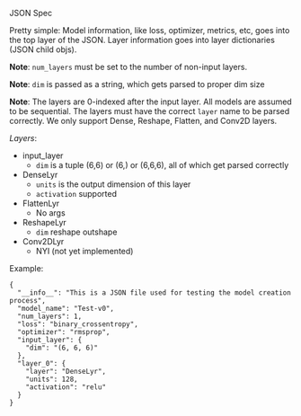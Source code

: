 JSON Spec

Pretty simple: Model information, like loss, optimizer, metrics,
etc, goes into the top layer of the JSON. Layer information goes
into layer dictionaries (JSON child objs). 

**Note**: `num_layers` must be set to the number of non-input layers.

**Note**: `dim` is passed as a string, which gets parsed to proper dim size

**Note**: The layers are 0-indexed after the input layer. All models are assumed to be
sequential.
The layers must have the correct `layer` name to be parsed correctly. We only support
Dense, Reshape, Flatten, and Conv2D layers.

_Layers_:

- input_layer
    - `dim` is a tuple (6,6) or (6,) or (6,6,6), all of which
    get parsed correctly
- DenseLyr
    - `units` is the output dimension of this layer
    - `activation` supported
- FlattenLyr
    - No args
- ReshapeLyr
    - `dim` reshape outshape
- Conv2DLyr
    - NYI (not yet implemented)

Example:

```
{
  "__info__": "This is a JSON file used for testing the model creation process",
  "model_name": "Test-v0",
  "num_layers": 1,
  "loss": "binary_crossentropy",
  "optimizer": "rmsprop",
  "input_layer": {
    "dim": "(6, 6, 6)"
  },
  "layer_0": {
    "layer": "DenseLyr",
    "units": 128,
    "activation": "relu"
  }
}
```

